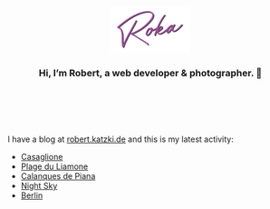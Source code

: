 <div align="center">
  <br>
  <br>
  <br>
  <br>
  <a href="https://robert.katzki.de/">
    <img width="140" src="https://github.com/ro-ka/ro-ka/blob/master/logo.svg" alt="Roka">
  </a>
  <br>
  <h3>Hi, I’m Robert, a web developer & photographer. 👋</h3>
 
  <br>
  <br>
  <br>
  <br>
</div>

I have a blog at [robert.katzki.de](https://robert.katzki.de/) and this is my latest activity:
<!-- BLOG-POST-LIST:START -->
- [Casaglione](https://robert.katzki.de/photos/2024/casaglione)
- [Plage du Liamone](https://robert.katzki.de/photos/2024/plage-du-liamone)
- [Calanques de Piana](https://robert.katzki.de/photos/2024/calanques-de-piana)
- [Night Sky](https://robert.katzki.de/photos/2024/night-sky)
- [Berlin](https://robert.katzki.de/photos/2024/berlin)
<!-- BLOG-POST-LIST:END -->
